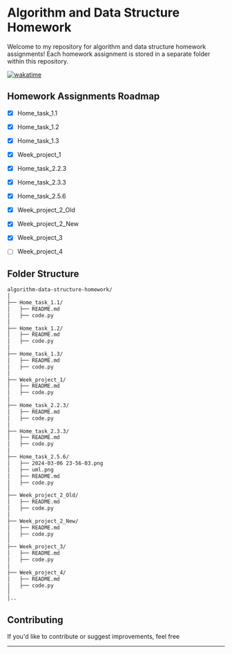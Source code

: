 # Algorithm and Data Structure Homework

Welcome to my repository for algorithm and data structure homework assignments! Each homework assignment is stored in a separate folder within this repository.

[![wakatime](https://wakatime.com/badge/github/ANGlTHUB/11-314a.svg)](https://wakatime.com/badge/github/ANGlTHUB/11-314a)

## Homework Assignments Roadmap

* [x] Home_task_1.1
* [x] Home_task_1.2
* [x] Home_task_1.3
* [x] Week_project_1
* [x] Home_task_2.2.3
* [x] Home_task_2.3.3
* [x] Home_task_2.5.6
* [x] Week_project_2_Old
* [x] Week_project_2_New
* [x] Week_project_3
* [ ] Week_project_4

      
## Folder Structure
```bash 
algorithm-data-structure-homework/
│
├── Home_task_1.1/
│   ├── README.md
│   ├── code.py
│
├── Home_task_1.2/
│   ├── README.md
│   ├── code.py
│
├── Home_task_1.3/
│   ├── README.md
│   ├── code.py
│
├── Week_project_1/
│   ├── README.md
│   ├── code.py
│
├── Home_task_2.2.3/
│   ├── README.md
│   ├── code.py
│
├── Home_task_2.3.3/
│   ├── README.md
│   ├── code.py
│
├── Home_task_2.5.6/
│   ├── 2024-03-06 23-56-03.png
│   ├── uml.png
│   ├── README.md
│   ├── code.py
│
├── Week_project_2_Old/
│   ├── README.md
│   ├── code.py
│
├── Week_project_2_New/
│   ├── README.md
│   ├── code.py
│
├── Week_project_3/
│   ├── README.md
│   ├── code.py
│
├── Week_project_4/
│   ├── README.md
│   ├── code.py
│
│..
```

## Contributing

If you'd like to contribute or suggest improvements, feel free

---
